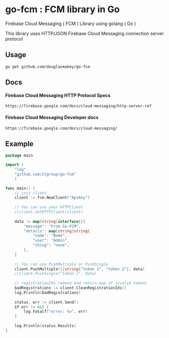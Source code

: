 # go-fcm : FCM library in Go


Firebase Cloud Messaging ( FCM ) Library using golang ( Go )

This library uses HTTP/JSON Firebase Cloud Messaging connection server protocol

## Usage

```
go get github.com/douglasmakey/go-fcm
```

## Docs

####  Firebase Cloud Messaging HTTP Protocol Specs
```
https://firebase.google.com/docs/cloud-messaging/http-server-ref
```

#### Firebase Cloud Messaging Developer docs
```
https://firebase.google.com/docs/cloud-messaging/
```

## Example

```go
package main

import (
	"log"
	"github.com/2tgroup/go-fcm"
	)

func main() {
	// init client
	client := fcm.NewClient("ApiKey")
	
	// You can use your HTTPClient 
	//client.SetHTTPClient(client)
	
	data := map[string]interface{}{
		"message": "From Go-FCM",
		"details": map[string]string{
			"name": "Name",
			"user": "Admin",
			"thing": "none",
		},
	}
	
	// You can use PushMultiple or PushSingle
	client.PushMultiple([]string{"token 1", "token 2"}, data)
	//client.PushSingle("token 1", data)
	
	// registrationIds remove and return map of invalid tokens
	badRegistrations := client.CleanRegistrationIds()
	log.Println(badRegistrations) 
	
	status, err := client.Send()
	if err != nil {
		log.Fatalf("error: %v", err)
	}
	
	log.Println(status.Results)
}

```
[Codecov]: https://codecov.io/gh/douglasmakey/go-fcm/branch/master/graph/badge.svg
